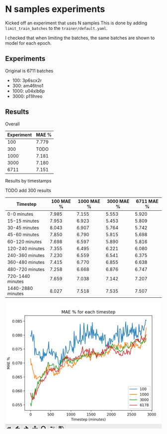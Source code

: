 # N samples experiments

Kicked off an experiment that uses N samples
This is done by adding `limit_train_batches` to the `trainer/default.yaml`.

I checked that when limiting the batches, the same batches are shown to model for each epoch.

## Experiments

Original is 6711 batches

- 100: 3p6scx2r
- 300: am46tno1
- 1000: u04xlb6p
- 3000: p11lhreo

## Results

Overall

| Experiment | MAE % |
|------------|-------|
| 100        | 7.779 |
| 300        | TODO |
| 1000       | 7.181 |
| 3000       | 7.180 |
| 6711       | 7.151 |

Results by timestamps

TODO add 300 results


| Timestep | 100 MAE % | 1000 MAE % | 3000 MAE % | 6711 MAE % |
| --- | --- | --- | --- |------------|
| 0-0 minutes | 7.985 | 7.155 | 5.553 | 5.920      |
| 15-15 minutes | 7.953 | 6.923 | 5.453 | 5.809      |
| 30-45 minutes | 8.043 | 6.907 | 5.764 | 5.742      |
| 45-60 minutes | 7.850 | 6.790 | 5.815 | 5.698      |
| 60-120 minutes | 7.698 | 6.597 | 5.890 | 5.816      |
| 120-240 minutes | 7.355 | 6.495 | 6.221 | 6.080      |
| 240-360 minutes | 7.230 | 6.559 | 6.541 | 6.375      |
| 360-480 minutes | 7.415 | 6.770 | 6.855 | 6.638      |
| 480-720 minutes | 7.258 | 6.668 | 6.876 | 6.747      |
| 720-1440 minutes | 7.659 | 7.038 | 7.142 | 7.207      |
| 1440-2880 minutes | 8.027 | 7.518 | 7.535 | 7.507      |

![](mae_steps.png "mae_steps")
